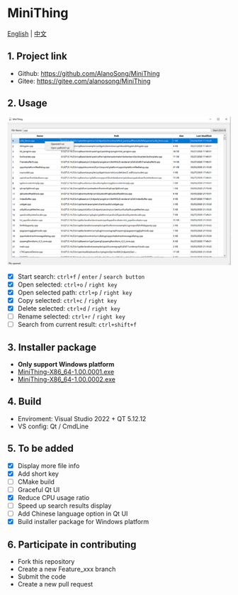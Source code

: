 # MiniThing

[English](./README.md) | [中文](./README-CN.md)

## 1. Project link
- Github: https://github.com/AlanoSong/MiniThing
- Gitee: https://gitee.com/alanosong/MiniThing

## 2. Usage
![Usage](./Docs/Pictures/Usage.png)

- [x] Start search: `ctrl+f` / `enter` / `search button`
- [x] Open selected: `ctrl+o` / `right key`
- [x] Open selected path: `ctrl+p` / `right key`
- [x] Copy selected: `ctrl+c` / `right key`
- [x] Delete selected: `ctrl+d` / `right key`
- [ ] Rename selected: `ctrl+r` / `right key`
- [ ] Search from current result: `ctrl+shift+f`

## 3. Installer package

- **Only support Windows platform**
- [MiniThing-X86_64-1.00.0001.exe](./Installer/Windows/MiniThing-X86_64-1.00.0001.exe)
- [MiniThing-X86_64-1.00.0002.exe](./Installer/Windows/MiniThing-X86_64-1.00.0002.exe)

## 4. Build
- Enviroment: Visual Studio 2022 + QT 5.12.12
- VS config: Qt / CmdLine

## 5. To be added
- [x] Display more file info
- [x] Add short key
- [ ] CMake build
- [ ] Graceful Qt UI
- [x] Reduce CPU usage ratio
- [ ] Speed up search results display
- [ ] Add Chinese language option in Qt UI
- [x] Build installer package for Windows platform

## 6. Participate in contributing
- Fork this repository
- Create a new Feature_xxx branch
- Submit the code
- Create a new pull request

